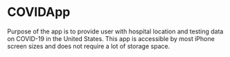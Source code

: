 # COVIDApp
Purpose of the app is to provide user with hospital location and testing data on COVID-19 in the United States. This app is accessible by most iPhone screen sizes and does not require a lot of storage space.
